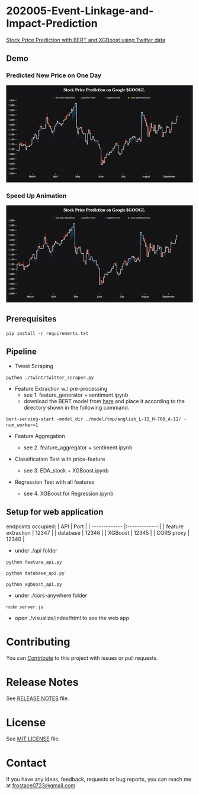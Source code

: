# 202005-Event-Linkage-and-Impact-Prediction
[Stock Price Prediction with BERT and XGBoost using Twitter data](https://github.com/Sapphirine/202005-Event-Linkage-and-Impact-Prediction/blob/master/B3-ELIP-ch3470-sx2257.pdf)

## Demo

### Predicted New Price on One Day

![image](https://github.com/Sapphirine/202005-Event-Linkage-and-Impact-Prediction/blob/master/demo/Predicted%20New%20Price.gif)

### Speed Up Animation

![image](https://github.com/Sapphirine/202005-Event-Linkage-and-Impact-Prediction/blob/master/demo/Stock%20Prediction%20Animation.gif)

## Prerequisites

```shell
pip install -r requirements.txt
```

## Pipeline

* Tweet Scraping
```shell
python ./twint/twitter_scraper.py
```

* Feature Extraction w./ pre-processing
	* see 1. feature_generator + sentiment.ipynb
	* download the BERT model from [here](https://storage.googleapis.com/bert_models/2020_02_20/uncased_L-12_H-768_A-12.zip) and place it according to the directory shown in the following command.
```shell
bert-serving-start -model_dir ./model/tmp/english_L-12_H-768_A-12/ -num_worker=1
```

* Feature Aggregation
  
  * see 2. feature_aggregator + sentiment.ipynb
  
* Classification Test with price-feature
  
  * see 3. EDA_stock + XGBoost.ipynb
  
* Regression Test with all features
  
  * see 4. XGBoost for Regression.ipynb
  
## Setup for web application 

endpoints occupied:
| API        					| Port          |
| ------------- 			|:-------------:|
| feature extraction  | 12347 				|
| database      			| 12346      		|
| XGBoost 						| 12345      		|
| CORS proxy 					| 12340      		|

* under ./api folder
```shell
python feature_api.py
```
```shell
python database_api.py
```
```shell
python xgboost_api.py
```
* under ./cors-anywhere folder
```shell
node server.js
```

* open ./visualize/index/html to see the web app

# Contributing

You can [Contribute](docs/contributing.md) to this project with issues or pull requests.

# Release Notes

See [RELEASE NOTES](RELEASE_NOTES.md) file.

# License

See [MIT LICENSE](https://github.com/Sapphirine/202005-Event-Linkage-and-Impact-Prediction/blob/master/LICENSE) file.

# Contact

If you have any ideas, feedback, requests or bug reports, you can reach me at
[frostace0723@gmail.com](mailto:frostace0723@gmail.com)